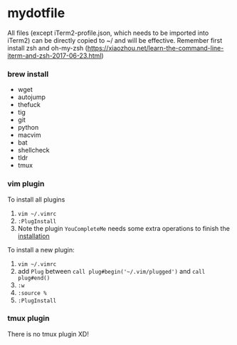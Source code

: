 # mydotfile

All files (except iTerm2-profile.json, which needs to be imported into iTerm2) can be directly copied to ~/ and will be effective. Remember first install zsh and oh-my-zsh (https://xiaozhou.net/learn-the-command-line-iterm-and-zsh-2017-06-23.html)

### brew install
* wget
* autojump
* thefuck
* tig
* git
* python
* macvim
* bat
* shellcheck
* tldr
* tmux

### vim plugin
To install all plugins

1. `vim ~/.vimrc`
2. `:PlugInstall`
3. Note the plugin `YouCompleteMe` needs some extra operations to finish the [installation](https://github.com/ycm-core/YouCompleteMe#installation)

To install a new plugin:

1. `vim ~/.vimrc`
2. add `Plug` between `call plug#begin('~/.vim/plugged')` and `call plug#end()`
3. `:w`
4. `:source %`
5. `:PlugInstall`


### tmux plugin
There is no tmux plugin XD!
